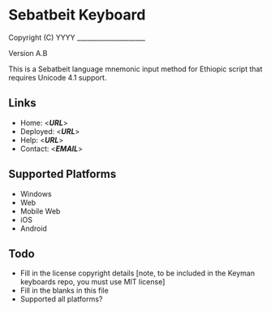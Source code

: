 Sebatbeit Keyboard
=====================

Copyright (C) YYYY _____________________

Version A.B

This is a Sebatbeit language mnemonic input method for Ethiopic script that requires Unicode 4.1 support.

Links
-----

 * Home:     <___URL___>
 * Deployed: <___URL___>
 * Help:     <___URL___>
 * Contact:  <___EMAIL___>

Supported Platforms
-------------------
 * Windows
 * Web
 * Mobile Web
 * iOS
 * Android

Todo
----

 * Fill in the license copyright details [note, to be included in the Keyman keyboards repo, you must use MIT license]
 * Fill in the blanks in this file
 * Supported all platforms?
 